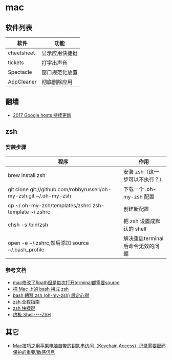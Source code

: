 # mac

## 软件列表

软件         | 功能
---------- | -------
cheetsheet | 显示应用快捷键
tickets    | 打字出声音
Spectacle  | 窗口规范化放置
AppCleaner | 彻底删除应用

## 翻墙

- [2017 Google hosts 持续更新](https://laod.cn/hosts/2017-google-hosts.html)

## zsh

### 安装步骤

程序                                                                 | 作用
------------------------------------------------------------------ | --------------------
brew install zsh                                                   | 安裝 zsh（这一步可以不执行？）
git clone git://github.com/robbyrussell/oh-my-zsh.git ~/.oh-my-zsh | 下载一个 .oh-my-zsh 配置
cp ~/.oh-my-zsh/templates/zshrc.zsh-template ~/.zshrc              | 创建新配置
chsh -s /bin/zsh                                                   | 把 zsh 设置成默认的 shell
open -e ~/.zshrc,然后添加 source ~/.bash_profile                       | 解决重启terminal后命令无效的问题

### 参考文档

- [mac修改了$path但是每次打开terminal都需要source](https://segmentfault.com/q/1010000002719737)
- [把 Mac 上的 bash 换成 zsh](http://www.cnblogs.com/heiniuhaha/archive/2011/10/18/2216357.html)
- [bash 轉移 zsh (oh-my-zsh) 設定心得](http://icarus4.logdown.com/)
- [zsh 全程指南](http://wdxtub.com/2016/02/18/oh-my-zsh/)
- [zsh 快捷键](http://www.cnblogs.com/zrui513/p/5668610.html)
- [终极 Shell----ZSH](https://zhuanlan.zhihu.com/p/19556676?columnSlug=mactalk)

## 其它

- [Mac技巧之用苹果电脑自带的钥匙串访问（Keychain Access）记录需要密码保护的重要/敏感信息](http://www.mac52ipod.cn/post/mac-keychain-access-password-protected-inportant-info.php)
